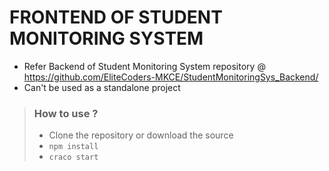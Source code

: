 # FRONTEND OF STUDENT MONITORING SYSTEM

 * Refer Backend of Student Monitoring System repository @ https://github.com/EliteCoders-MKCE/StudentMonitoringSys_Backend/
 * Can't be used as a standalone project
 
  >### How to use ?
  > * Clone the repository or download the source
  > * `npm install`
  > * `craco start`
 
 
